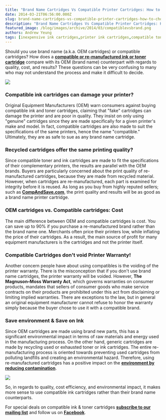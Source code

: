 ```yaml
---
title: "Brand Name Cartridges Vs Compatible Printer Cartridges: How to choose?"
date: 2014-03-21T06:56:00.000Z
slug: brand-name-cartridges-vs-compatible-printer-cartridges-how-to-choose
description: "Brand Name Cartridges Vs Compatible Printer Cartridges: How to choose?"
featured_image: /blog/images/archive/2014/03/compatiblevsbrand.png
authors: Andrew Yeung
tags: [inexpensive ink cartridges,printer ink cartridges,compatible toner cartridges,toner cartidges,inexpensive toner,compatible ink cartridges]
---
```


Should you use brand name (a.k.a. OEM cartridges) or compatible cartridges? How does a **[compatible or re-manufactured ink or toner cartridge](https://www.compandsave.com/)** compare with its OEM (brand name) counterpart with regards to quality, cost, and results? These questions can be very confusing to many who may not understand the process and make it difficult to decide.

[![](/blog/images/compatiblevsbrand.png)](/blog/images/compatiblevsbrand.png)

### Compatible ink cartridges can damage your printer?

Original Equipment Manufacturers (OEM) warn consumers against buying compatible ink and toner cartridges, claiming that "fake" cartridges can damage the printer and are poor in quality. They insist on only using "genuine" cartridges since they are made specifically for a given printer's make and model. In fact, compatible cartridges are also made to suit the specifications of the same printers, hence the name "compatible." Ultimately, they are as safe to sue as any brand name cartridge.

### Recycled cartridges offer the same printing quality?

Since compatible toner and ink cartridges are made to fit the specifications of their complementary printers, the results are parallel with the OEM brands. Buyers are particularly concerned about the print quality of re-manufactured cartridges, because they are made from recycled material. However, when cartridges are re-manufactured, each part is examined for integrity before it is reused. As long as you buy from highly reputed sellers; such as **[CompAndSave.com](https://www.compandsave.com/)**, the print quality and results will be as good as a brand name printer cartridge.

### OEM cartridges vs. Compatible cartridges: Cost

The main difference between OEM and compatible cartridges is cost. You can save up to 90% if you purchase a re-manufactured brand rather than the brand name one.
Merchants often price their printers low, while inflating the price of their cartridges. As a result, the main source of profit for many equipment manufacturers is the cartridges and not the printer itself.

### Compatible Cartridges don't void Printer Warranty!

Another concern people have about using compatibles is the voiding of the printer warranty. There is the misconception that if you don't use brand name cartridges, the printer warranty will be voided. However, **The** **Magnuson–Moss Warranty Act**, which governs warranties on consumer products, mandates that sellers of consumer goods who make service contracts on their products are prohibited under this act from disclaiming or limiting implied warranties. There are exceptions to the law, but in general an original equipment manufacturer cannot refuse to honor the warranty simply because the buyer chose to use it with a compatible brand.

### Save environment & Save on Ink

Since OEM cartridges are made using brand new parts, this has a significant environmental impact in terms of raw materials and energy used in the manufacturing process. On the other hand, generic cartridges are made by recycling used or exhausted toner or ink cartridges. The entire re-manufacturing process is oriented towards preventing used cartridges from polluting landfills and creating an environmental hazard. Therefore, using re-manufactured cartridges has a positive impact on the [**environment by reducing contamination**](https://www.compandsave.com/environmentally-friendly-ink-cartridges).

[![](/blog/images/pr-728x90-CAS-2.jpg)](https://www.compandsave.com/)

So, in regards to quality, cost efficiency, and environmental impact, it makes more sense to use compatible ink cartridges rather than their brand name counterparts.

For special deals on compatible ink & toner cartridges **[subscribe to our mailing list](https://www.compandsave.com/welcome/subscribe/)** and follow us on [**Facebook**](https://www.facebook.com/compandsave.ink).
